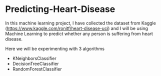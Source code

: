 # Predicting-Heart-Disease

In this machine learning project, I have collected the dataset from Kaggle (https://www.kaggle.com/ronitf/heart-disease-uci) and I will be using Machine Learning to predict whether any person is suffering from heart disease.

Here we will be experimenting with 3 algorithms 
- KNeighborsClassifier
- DecisionTreeClassifier
- RandomForestClassifier
